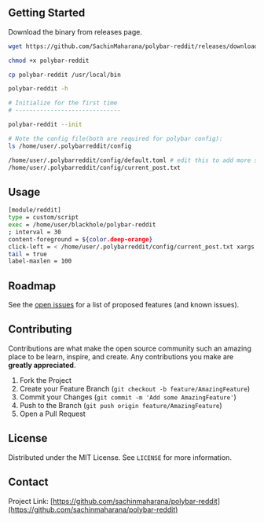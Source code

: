 ## Getting Started

Download the binary from releases page.

```bash
wget https://github.com/SachinMaharana/polybar-reddit/releases/download/v0.1.0/polybar-reddit

chmod +x polybar-reddit

cp polybar-reddit /usr/local/bin

polybar-reddit -h

# Initialize for the first time
# ------------------------------

polybar-reddit --init

# Note the config file(both are required for polybar config):
ls /home/user/.polybarreddit/config

/home/user/.polybarreddit/config/default.toml # edit this to add more subreddits of your choice
/home/user/.polybarreddit/config/current_post.txt
```

## Usage

```bash
[module/reddit]
type = custom/script
exec = /home/user/blackhole/polybar-reddit
; interval = 30
content-foreground = ${color.deep-orange}
click-left = < /home/user/.polybarreddit/config/current_post.txt xargs -I % xdg-open %
tail = true
label-maxlen = 100
```

## Roadmap

See the [open issues](https://github.com/sachinmaharana/polybar-reddit/issues) for a list of proposed features (and known issues).

<!-- CONTRIBUTING -->

## Contributing

Contributions are what make the open source community such an amazing place to be learn, inspire, and create. Any contributions you make are **greatly appreciated**.

1. Fork the Project
2. Create your Feature Branch (`git checkout -b feature/AmazingFeature`)
3. Commit your Changes (`git commit -m 'Add some AmazingFeature'`)
4. Push to the Branch (`git push origin feature/AmazingFeature`)
5. Open a Pull Request

<!-- LICENSE -->

## License

Distributed under the MIT License. See `LICENSE` for more information.

<!-- CONTACT -->

## Contact

Project Link: [https://github.com/sachinmaharana/polybar-reddit](https://github.com/sachinmaharana/polybar-reddit)

```

```
